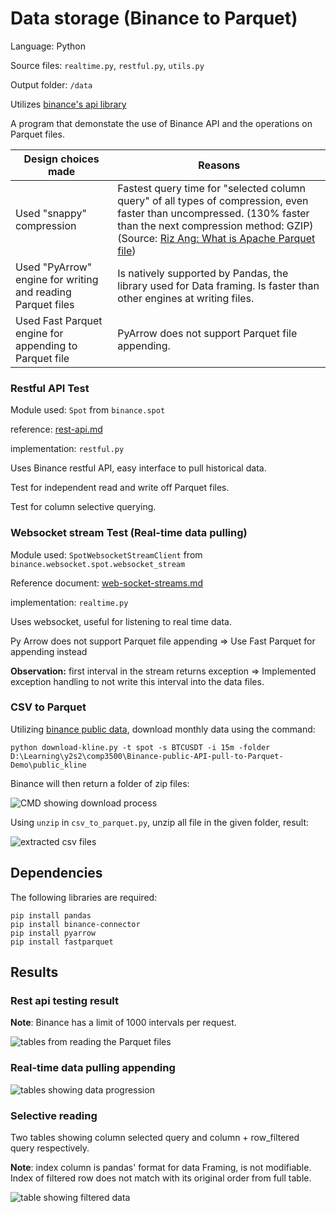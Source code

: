 # Data storage (Binance to Parquet)
Language: Python

Source files: ``realtime.py``, ``restful.py``, ``utils.py``

Output folder: ``/data``

Utilizes [binance's api library](https://github.com/binance/binance-connector-python/tree/master)

A program that demonstate the use of Binance API and the operations on Parquet files.


| Design choices made | Reasons                |
|---------------------| --------------------- |
| Used "snappy" compression | Fastest query time for "selected column query" of all types of compression, even faster than uncompressed. (130% faster than the next compression method: GZIP) (Source: [Riz Ang: What is Apache Parquet file](https://www.youtube.com/watch?v=PaDUxrI6ThA))|
| Used "PyArrow" engine for writing and reading Parquet files | Is natively supported by Pandas, the library used for Data framing. Is faster than other engines at writing files.|
| Used Fast Parquet engine for appending to Parquet file | PyArrow does not support Parquet file appending.|

### Restful API Test

Module used: ``Spot`` from ``binance.spot`` 

reference: [rest-api.md](https://github.com/binance/binance-spot-api-docs/blob/master/rest-api.md)

implementation: ``restful.py``

Uses Binance restful API, easy interface to pull historical data.

Test for independent read and write off Parquet files.

Test for column selective querying.

### Websocket stream Test (Real-time data pulling)

Module used: ``SpotWebsocketStreamClient`` from ``binance.websocket.spot.websocket_stream``

Reference document: [web-socket-streams.md](https://github.com/binance/binance-spot-api-docs/blob/master/web-socket-streams.md)

implementation: ``realtime.py``

Uses websocket, useful for listening to real time data.

Py Arrow does not support Parquet file appending => Use Fast Parquet for appending instead

**Observation:** first interval in the stream returns exception => Implemented exception handling to not write this interval into the data files. 

### CSV to Parquet

Utilizing [binance public data](https://github.com/binance/binance-public-data/tree/master), download monthly data using the command:

``` python download-kline.py -t spot -s BTCUSDT -i 15m -folder D:\Learning\y2s2\comp3500\Binance-public-API-pull-to-Parquet-Demo\public_kline ```

Binance will then return a folder of zip files:

![CMD showing download process](<resource/Screenshot 2024-03-27 121433.png>)

Using `unzip` in `csv_to_parquet.py`, unzip all file in the given folder, result:

![extracted csv files](<resource/Screenshot 2024-03-27 124803.png>)



## Dependencies
The following libraries are required:
```
pip install pandas 
pip install binance-connector
pip install pyarrow
pip install fastparquet
```

## Results

### Rest api testing result

**Note**: Binance has a limit of 1000 intervals per request.

![tables from reading the Parquet files](/resource/Screenshot%202024-03-12%20030955.png)

### Real-time data pulling appending

![tables showing data progression](/resource/Screenshot%202024-03-14%20112909.png)

### Selective reading

Two tables showing column selected query and column + row_filtered query respectively.

**Note**: index column is pandas' format for data Framing, is not modifiable. Index of filtered row does not match with its original order from full table.

![table showing filtered data](/resource/Screenshot%202024-03-14%20120003.png)